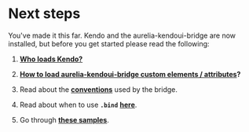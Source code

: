 # Next steps

You've made it this far. Kendo and the aurelia-kendoui-bridge are now installed, but before you get started please read the following:

1. **[Who loads Kendo?](https://aurelia-ui-toolkits.gitbooks.io/kendoui-bridge-docs/content/what_you_need_to_know.html#who-loads-kendo)**

2. **[How to load aurelia-kendoui-bridge custom elements / attributes](how-to-load-aurelia-kendoui-bridge-custom-elements--attributes)?**

2. Read about the **[conventions](https://aurelia-ui-toolkits.gitbooks.io/kendoui-bridge-docs/content/what_you_need_to_know.html#conventions)** used by the bridge.

3. Read about when to use **`.bind`** **[here](https://aurelia-ui-toolkits.gitbooks.io/kendoui-bridge-docs/content/what_you_need_to_know.html#when-to-bind-and-not-to-bind)**.

4. Go through **[these samples](http://aurelia-ui-toolkits.github.io/demo-kendo/#/samples/generic/)**.